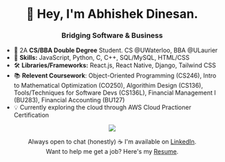 <h1 align="center">
  👋 Hey, I'm Abhishek Dinesan.
</h1>

<h3 align="center">
  Bridging Software & Business
</h3>

- 👀 2A **CS/BBA **Double Degree**** Student. CS @UWaterloo, BBA @ULaurier
- 🌱 **Skills:** JavaScript, Python, C, C++, SQL/MySQL, HTML/CSS
- 🛠️ **Libraries/Frameworks:** React.js, React Native, Django, Tailwind CSS
- 📚 **Relevent Coursework**: Object-Oriented Programming (CS246), Intro to Mathematical Optimization (CO250), Algorithim Design (CS136), Tools/Techniques for Software Devs (CS136L), Financial Management I (BU283), Financial Accounting (BU127)
- 💡 Currently exploring the cloud through AWS Cloud Practioner Certification
<p align="center">
  <a href="https://skillicons.dev">
    <img src="https://skillicons.dev/icons?i=javascript,python,react,django,html,css,tailwind, c,cpp,mysql" />
  </a>
</p>

<div align="center">
  Always open to chat (honestly) ☕ I'm available on <a href="https://www.linkedin.com/in/abhishekdinesan">LinkedIn</a>. <br>
  Want to help me get a job? Here's my <a href="https://drive.google.com/file/d/1vacPMGIL8zC0K0YhTkP5SxcqpAJ0JmUK/view?usp=sharing">Resume</a>. <br>
</div>



<!---
AbhishekDinesan/AbhishekDinesan is a ✨ special ✨ repository because its `README.md` (this file) appears on your GitHub profile.
You can click the Preview link to take a look at your changes.
--->

